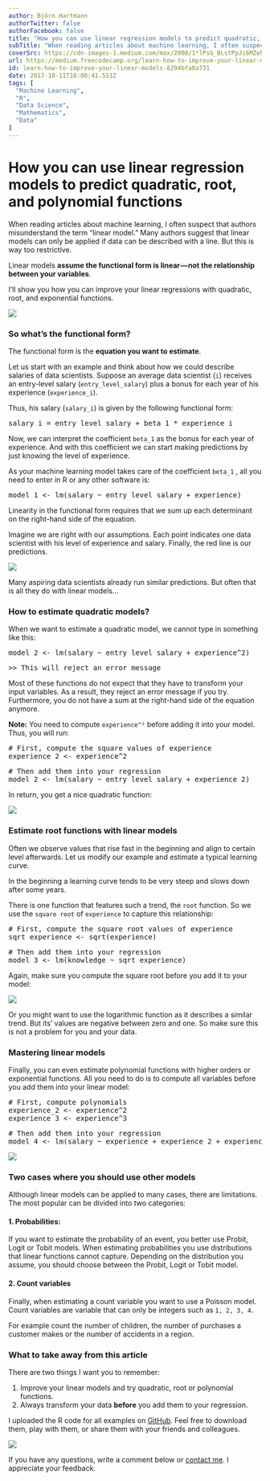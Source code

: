 ```yaml
---
author: Björn Hartmann
authorTwitter: false
authorFacebook: false
title: "How you can use linear regression models to predict quadratic, root, and polynomial functions"
subTitle: "When reading articles about machine learning, I often suspect that authors misunderstand the term “linear model.” Many authors suggest th..."
coverSrc: https://cdn-images-1.medium.com/max/2000/1*lPsG_BLstPpJi6MZekn7-g.png
url: https://medium.freecodecamp.org/learn-how-to-improve-your-linear-models-8294bfa8a731
id: learn-how-to-improve-your-linear-models-8294bfa8a731
date: 2017-10-11T16:00:41.551Z
tags: [
  "Machine Learning",
  "R",
  "Data Science",
  "Mathematics",
  "Data"
]
---
```

# How you can use linear regression models to predict quadratic, root, and polynomial functions

When reading articles about machine learning, I often suspect that authors misunderstand the term “linear model.” Many authors suggest that linear models can only be applied if data can be described with a line. But this is way too restrictive.

Linear models **assume the functional form is linear — not the relationship between your variables**.

I’ll show you how you can improve your linear regressions with quadratic, root, and exponential functions.







![](https://cdn-images-1.medium.com/max/2000/1*lPsG_BLstPpJi6MZekn7-g.png)







### So what’s the functional form?

The functional form is the **equation you want to estimate**.

Let us start with an example and think about how we could describe salaries of data scientists. Suppose an average data scientist (`i`) receives an entry-level salary (`entry_level_salary`) plus a bonus for each year of his experience (`experience_i`).

Thus, his salary (`salary_i`) is given by the following functional form:

<pre name="be0a" id="be0a" class="graf graf--pre graf-after--p">salary_i = entry_level_salary + beta_1 * experience_i</pre>

Now, we can interpret the coefficient `beta_1` as the bonus for each year of experience. And with this coefficient we can start making predictions by just knowing the level of experience.

As your machine learning model takes care of the coefficient `beta_1` , all you need to enter in R or any other software is:

<pre name="b69c" id="b69c" class="graf graf--pre graf-after--p">model_1 <- lm(salary ~ entry_level_salary + experience)</pre>

Linearity in the functional form requires that we sum up each determinant on the right-hand side of the equation.

Imagine we are right with our assumptions. Each point indicates one data scientist with his level of experience and salary. Finally, the red line is our predictions.



![](https://cdn-images-1.medium.com/max/1600/1*smYWEdNpg8P5G7Ec7JZPeg.png)



Many aspiring data scientists already run similar predictions. But often that is all they do with linear models…

### How to estimate quadratic models?

When we want to estimate a quadratic model, we cannot type in something like this:

<pre name="ebea" id="ebea" class="graf graf--pre graf-after--p">model_2 <- lm(salary ~ entry_level_salary + experience^2)</pre>

<pre name="20ac" id="20ac" class="graf graf--pre graf-after--pre">>> This will reject an error message</pre>

Most of these functions do not expect that they have to transform your input variables. As a result, they reject an error message if you try. Furthermore, you do not have a sum at the right-hand side of the equation anymore.

**Note:** You need to compute `experience^²` before adding it into your model. Thus, you will run:

<pre name="4332" id="4332" class="graf graf--pre graf-after--p"># First, compute the square values of experience  
experience_2 <- experience^2</pre>

<pre name="6e75" id="6e75" class="graf graf--pre graf-after--pre"># Then add them into your regression  
model_2 <- lm(salary ~ entry_level_salary + experience_2)</pre>

In return, you get a nice quadratic function:



![](https://cdn-images-1.medium.com/max/1600/1*0pBh3H0KPRGXFcBRg2GPMg.png)



### Estimate root functions with linear models

Often we observe values that rise fast in the beginning and align to certain level afterwards. Let us modify our example and estimate a typical learning curve.

In the beginning a learning curve tends to be very steep and slows down after some years.

There is one function that features such a trend, the `root` function. So we use the `square root` of `experience` to capture this relationship:

<pre name="037f" id="037f" class="graf graf--pre graf-after--p"># First, compute the square root values of experience  
sqrt_experience <- sqrt(experience)</pre>

<pre name="d1e3" id="d1e3" class="graf graf--pre graf-after--pre"># Then add them into your regression  
model_3 <- lm(knowledge ~ sqrt_experience)</pre>

Again, make sure you compute the square root before you add it to your model:



![](https://cdn-images-1.medium.com/max/1600/1*nhfoQaEJrLoVuK07Dr8ADg.png)



Or you might want to use the logarithmic function as it describes a similar trend. But its’ values are negative between zero and one. So make sure this is not a problem for you and your data.

### Mastering linear models

Finally, you can even estimate polynomial functions with higher orders or exponential functions. All you need to do is to compute all variables before you add them into your linear model:

<pre name="1bb4" id="1bb4" class="graf graf--pre graf-after--p"># First, compute polynomials  
experience_2 <- experience^2  
experience_3 <- experience^3</pre>

<pre name="ba1e" id="ba1e" class="graf graf--pre graf-after--pre"># Then add them into your regression  
model_4 <- lm(salary ~ experience + experience_2 + experience_3)</pre>



![](https://cdn-images-1.medium.com/max/1600/1*GsSExG8KXYBd6rk7assRTQ.png)



### Two cases where you should use other models

Although linear models can be applied to many cases, there are limitations. The most popular can be divided into two categories:

#### 1\. Probabilities:

If you want to estimate the probability of an event, you better use Probit, Logit or Tobit models. When estimating probabilities you use distributions that linear functions cannot capture. Depending on the distribution you assume, you should choose between the Probit, Logit or Tobit model.

#### 2\. Count variables

Finally, when estimating a count variable you want to use a Poisson model. Count variables are variable that can only be integers such as `1, 2, 3, 4`.

For example count the number of children, the number of purchases a customer makes or the number of accidents in a region.

### What to take away from this article

There are two things I want you to remember:

1.  Improve your linear models and try quadratic, root or polynomial functions.
2.  Always transform your data **before** you add them to your regression.

I uploaded the R code for all examples on [GitHub](https://github.com/bjoernhartmann/examples_linear_models). Feel free to download them, play with them, or share them with your friends and colleagues.



[![](https://cdn-images-1.medium.com/max/1600/1*glzVM2TFeCtYoRSg56CW3Q.png)](https://github.com/bjoernhartmann/examples_linear_models)



If you have any questions, write a comment below or [contact me](https://www.bjoern-hartmann.de/?utm_source=medium&utm_medium=link&utm_campaign=Linear_Models&utm_term=Linear_Models). I appreciate your feedback.








